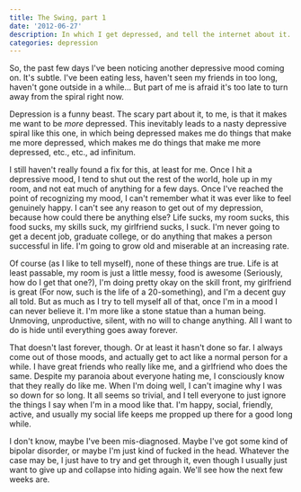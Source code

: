 ```yaml
---
title: The Swing, part 1
date: '2012-06-27'
description: In which I get depressed, and tell the internet about it.
categories: depression
---
```

So, the past few days I've been noticing another depressive mood coming on. It's subtle. I've been eating less, haven't seen my friends in too long, haven't gone outside in a while... But part of me is afraid it's too late to turn away from the spiral right now.

Depression is a funny beast. The scary part about it, to me, is that it makes me want to be _more_ depressed. This inevitably leads to a nasty depressive spiral like this one, in which being depressed makes me do things that make me more depressed, which makes me do things that make me more depressed, etc., etc., ad infinitum.

I still haven't really found a fix for this, at least for me. Once I hit a depressive mood, I tend to shut out the rest of the world, hole up in my room, and not eat much of anything for a few days. Once I've reached the point of recognizing my mood, I can't remember what it was ever like to feel genuinely happy. I can't see any reason to get out of my depression, because how could there be anything else? Life sucks, my room sucks, this food sucks, my skills suck, my girlfriend sucks, I suck. I'm never going to get a decent job, graduate college, or do anything that makes a person successful in life. I'm going to grow old and miserable at an increasing rate.

Of course (as I like to tell myself), none of these things are true. Life is at least passable, my room is just a little messy, food is awesome (Seriously, how do I get that one?), I'm doing pretty okay on the skill front, my girlfriend is great (For now, such is the life of a 20-something), and I'm a decent guy all told. But as much as I try to tell myself all of that, once I'm in a mood I can never believe it. I'm more like a stone statue than a human being. Unmoving, unproductive, silent, with no will to change anything. All I want to do is hide until everything goes away forever.

That doesn't last forever, though. Or at least it hasn't done so far. I always come out of those moods, and actually get to act like a normal person for a while. I have great friends who really like me, and a girlfriend who does the same. Despite my paranoia about everyone hating me, I consciously know that they really do like me. When I'm doing well, I can't imagine why I was so down for so long. It all seems so trivial, and I tell everyone to just ignore the things I say when I'm in a mood like that. I'm happy, social, friendly, active, and usually my social life keeps me propped up there for a good long while.

I don't know, maybe I've been mis-diagnosed. Maybe I've got some kind of bipolar disorder, or maybe I'm just kind of fucked in the head. Whatever the case may be, I just have to try and get through it, even though I usually just want to give up and collapse into hiding again. We'll see how the next few weeks are.